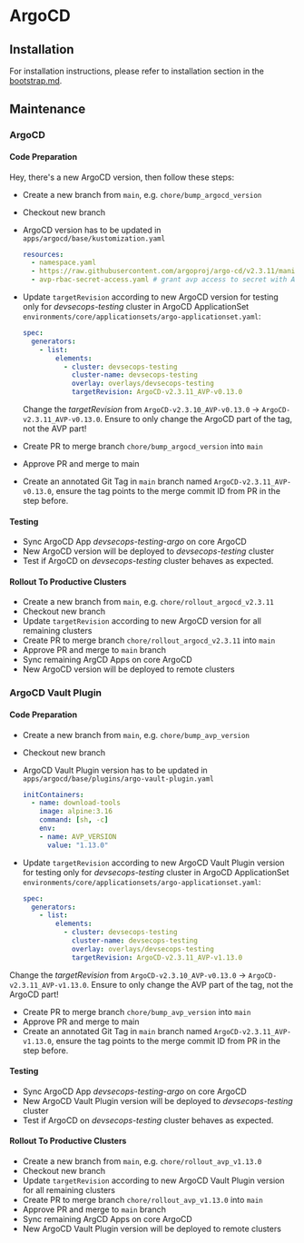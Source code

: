 # ArgoCD

## Installation

For installation instructions, please refer to installation section in
the [bootstrap.md](../../BOOTSTRAP.md#install-core-argocd-cluster).

## Maintenance

### ArgoCD

#### Code Preparation

Hey, there's a new ArgoCD version, then follow these steps:

- Create a new branch from `main`, e.g. `chore/bump_argocd_version`
- Checkout new branch
- ArgoCD version has to be updated in `apps/argocd/base/kustomization.yaml`

    ```yaml
    resources:
      - namespace.yaml
      - https://raw.githubusercontent.com/argoproj/argo-cd/v2.3.11/manifests/ha/install.yaml
      - avp-rbac-secret-access.yaml # grant avp access to secret with AVP configuration
    ```

- Update `targetRevision` according to new ArgoCD version for testing only for _devsecops-testing_ cluster in ArgoCD
  ApplicationSet `environments/core/applicationsets/argo-applicationset.yaml`:

  ```yaml
  spec:
    generators:
      - list:
          elements:
            - cluster: devsecops-testing
              cluster-name: devsecops-testing
              overlay: overlays/devsecops-testing
              targetRevision: ArgoCD-v2.3.11_AVP-v0.13.0
  ```

  Change the _targetRevision_ from `ArgoCD-v2.3.10_AVP-v0.13.0` → `ArgoCD-v2.3.11_AVP-v0.13.0`. Ensure to only change
  the ArgoCD part of the tag, not the AVP part!
- Create PR to merge branch `chore/bump_argocd_version` into `main`
- Approve PR and merge to main
- Create an annotated Git Tag in `main` branch named `ArgoCD-v2.3.11_AVP-v0.13.0`, ensure the tag points to the merge
  commit ID from PR in the step before.

#### Testing

- Sync ArgoCD App _devsecops-testing-argo_ on core ArgoCD
- New ArgoCD version will be deployed to _devsecops-testing_ cluster
- Test if ArgoCD on _devsecops-testing_ cluster behaves as expected.

#### Rollout To Productive Clusters

- Create a new branch from `main`, e.g. `chore/rollout_argocd_v2.3.11`
- Checkout new branch
- Update `targetRevision` according to new ArgoCD version for all remaining clusters
- Create PR to merge branch `chore/rollout_argocd_v2.3.11` into `main`
- Approve PR and merge to `main` branch
- Sync remaining ArgCD Apps on core ArgoCD
- New ArgoCD version will be deployed to remote clusters

### ArgoCD Vault Plugin

#### Code Preparation

- Create a new branch from `main`, e.g. `chore/bump_avp_version`
- Checkout new branch
- ArgoCD Vault Plugin version has to be updated in `apps/argocd/base/plugins/argo-vault-plugin.yaml`

  ```yaml
  initContainers:
    - name: download-tools
      image: alpine:3.16
      command: [sh, -c]
      env:
      - name: AVP_VERSION
        value: "1.13.0"
  ```
- Update `targetRevision` according to new ArgoCD Vault Plugin version for testing only for _devsecops-testing_
  cluster in ArgoCD
  ApplicationSet `environments/core/applicationsets/argo-applicationset.yaml`:

   ```yaml
   spec:
     generators:
       - list:
           elements:
             - cluster: devsecops-testing
               cluster-name: devsecops-testing
               overlay: overlays/devsecops-testing
               targetRevision: ArgoCD-v2.3.11_AVP-v1.13.0
   ```

Change the _targetRevision_ from `ArgoCD-v2.3.10_AVP-v0.13.0` → `ArgoCD-v2.3.11_AVP-v1.13.0`. Ensure to only change the
AVP part of the tag, not the ArgoCD part!

- Create PR to merge branch `chore/bump_avp_version` into `main`
- Approve PR and merge to main
- Create an annotated Git Tag in `main` branch named `ArgoCD-v2.3.11_AVP-v1.13.0`, ensure the tag points to the merge
  commit ID from PR in the step before.

#### Testing

- Sync ArgoCD App _devsecops-testing-argo_ on core ArgoCD
- New ArgoCD Vault Plugin version will be deployed to _devsecops-testing_ cluster
- Test if ArgoCD on _devsecops-testing_ cluster behaves as expected.

#### Rollout To Productive Clusters

- Create a new branch from `main`, e.g. `chore/rollout_avp_v1.13.0`
- Checkout new branch
- Update `targetRevision` according to new ArgoCD Vault Plugin version for all remaining clusters
- Create PR to merge branch `chore/rollout_avp_v1.13.0` into `main`
- Approve PR and merge to `main` branch
- Sync remaining ArgCD Apps on core ArgoCD
- New ArgoCD Vault Plugin version will be deployed to remote clusters
